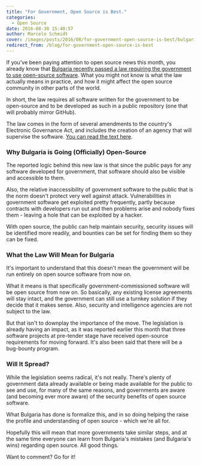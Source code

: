```yaml
---
title: "For Government, Open Source is Best."
categories:
  - Open Source
date: 2016-08-30 15:40:57
author: Marcelo Schmidt
cover: /images/posts/2016/08/for-government-open-source-is-best/bulgaria-open-source-e1468045782370-300x160.jpg
redirect_from: /blog/for-government-open-source-is-best
---
```


If you've been paying attention to open source news this month, you already know that [Bulgaria recently passed a law requiring the government to use open-source software](https://thepolicy.us/bulgaria-got-a-law-requiring-open-source-98bf626cf70a#.f9angczfq). What you might not know is what the law actually means in practice, and how it might affect the open source community in other parts of the world.

In short, the law requires all software written for the government to be open-source and to be developed as such in a public repository (one that will probably mirror GitHub).

The law comes in the form of several amendments to the country's Electronic Governance Act, and includes the creation of an agency that will supervise the software. [You can read the text here](https://translate.googleusercontent.com/translate_c?act=url&depth=1&hl=en&ie=UTF8&prev=_t&rurl=translate.google.com&sl=bg&tl=en&u=http://lex.bg/laws/ldoc/2135555445&usg=ALkJrhj6bRM1QDcQhcjlNtkkx_ZnBwhhHA).

### Why Bulgaria is Going (Officially) Open-Source

The reported logic behind this new law is that since the public pays for any software developed for government, that software should also be visible and accessible to them.

Also, the relative inaccessibility of government software to the public that is the norm doesn't protect very well against attack. Vulnerabilities in government software get exploited pretty frequently, partly because contracts with developers run out and then problems arise and nobody fixes them - leaving a hole that can be exploited by a hacker.

With open source, the public can help maintain security, security issues will be identified more readily, and bounties can be set for finding them so they can be fixed.

### What the Law Will Mean for Bulgaria

It's important to understand that this doesn't mean the government will be run entirely on open source software from now on.

What it means is that specifically government-commissioned software will be open source from now on. So basically, any existing license agreements will stay intact, and the government can still use a turnkey solution if they decide that it makes sense. Also, security and intelligence agencies are not subject to the law.

But that isn't to downplay the importance of the move. The legislation is already having an impact, as it was reported earlier this month that three software projects at pre-tender stage have received open-source requirements for moving forward. It's also been said that there will be a bug-bounty program.

### Will It Spread?

While the legislation seems radical, it's not really. There's plenty of government data already available or being made available for the public to see and use, for many of the same reasons, and governments are aware (and becoming ever more aware) of the security benefits of open source software.

What Bulgaria has done is formalize this, and in so doing helping the raise the profile and understanding of open source - which we're all for.

Hopefully this will mean that more governments take similar steps, and at the same time everyone can learn from Bulgaria's mistakes (and Bulgaria's wins) regarding open source. All good things.

Want to comment? Go for it!

